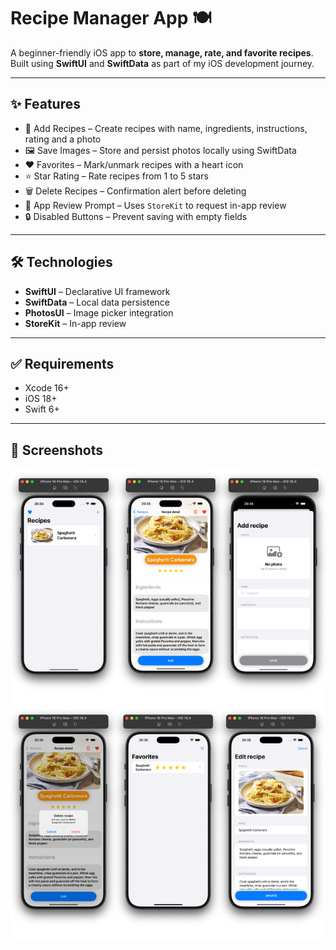 # Recipe Manager App 🍽️

A beginner-friendly iOS app to **store, manage, rate, and favorite recipes**. Built using **SwiftUI** and **SwiftData** as part of my iOS development journey.

---

## ✨ Features

- 📝 Add Recipes – Create recipes with name, ingredients, instructions, rating and a photo
- 🖼️ Save Images – Store and persist photos locally using SwiftData  
- ❤️ Favorites – Mark/unmark recipes with a heart icon  
- ⭐ Star Rating – Rate recipes from 1 to 5 stars  
- 🗑️ Delete Recipes – Confirmation alert before deleting  
- 🏪 App Review Prompt – Uses `StoreKit` to request in-app review  
- 🔒 Disabled Buttons – Prevent saving with empty fields  

---

## 🛠️ Technologies

- **SwiftUI** – Declarative UI framework  
- **SwiftData** – Local data persistence
- **PhotosUI** – Image picker integration
- **StoreKit** – In-app review

---

 ## ✅ Requirements

- Xcode 16+  
- iOS 18+
- Swift 6+

---

## 📸 Screenshots

![Recipe Manager Screenshots](./recipemanagerscreenshots.png)
